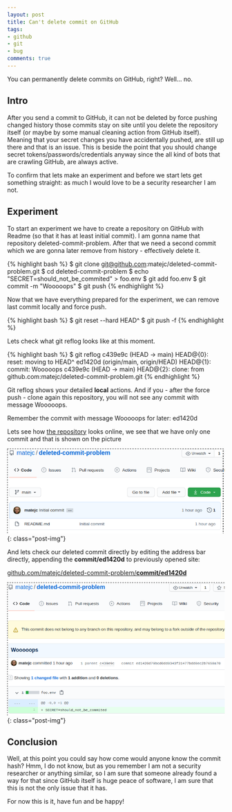 ```yaml
---
layout: post
title: Can't delete commit on GitHub
tags:
- github
- git
- bug
comments: true
---
```



You can permanently delete commits on GitHub, right? Well... no.


## Intro

After you send a commit to GitHub, it can not be deleted by force pushing changed history
those commits stay on site until you delete the repository itself
(or maybe by some manual cleaning action from GitHub itself).
Meaning that your secret changes you have accidentally pushed, are still up there and that is an issue.
This is beside the point that you should change secret tokens/passwords/credentials anyway
since the all kind of bots that are crawling GitHub, are always active.

To confirm that lets make an experiment and before we start
lets get something straight: as much I would love to be a security researcher I am not.


## Experiment

To start an experiment we have to create a repository on GitHub with Readme
(so that it has at least initial commit). I am gonna name that repository deleted-commit-problem.
After that we need a second commit which we are gonna later remove from history - effectively delete it.

{% highlight bash %}
$ git clone git@github.com:matejc/deleted-commit-problem.git
$ cd deleted-commit-problem
$ echo "SECRET=should_not_be_commited" > foo.env
$ git add foo.env
$ git commit -m "Wooooops"
$ git push
{% endhighlight %}

Now that we have everything prepared for the experiment, we can remove last commit locally and force push.

{% highlight bash %}
$ git reset --hard HEAD^
$ git push -f
{% endhighlight %}

Lets check what git reflog looks like at this moment.

{% highlight bash %}
$ git reflog
c439e9c (HEAD -> main) HEAD@{0}: reset: moving to HEAD^
ed1420d (origin/main, origin/HEAD) HEAD@{1}: commit: Wooooops
c439e9c (HEAD -> main) HEAD@{2}: clone: from github.com:matejc/deleted-commit-problem.git
{% endhighlight %}

Git reflog shows your detailed **local** actions.
And if you - after the force push - clone again this repository, you will not see any commit with message Wooooops.

Remember the commit with message Wooooops for later: ed1420d

Lets see how [the repository](https://github.com/matejc/deleted-commit-problem) looks online, we see that we have only one commit and that is shown on the picture

![first version](/img/post/deleted-commit.png){: class="post-img"}

And lets check our deleted commit directly by editing the address bar directly, appending the **commit/ed1420d** to previously opened site:

[github.com/matejc/deleted-commit-problem/**commit/ed1420d**](https://github.com/matejc/deleted-commit-problem/commit/ed1420d)

![first version](/img/post/undeleted-commit.png){: class="post-img"}


## Conclusion

Well, at this point you could say how come would anyone know the commit hash?
Hmm, I do not know, but as you remember I am not a security researcher or anything similar,
so I am sure that someone already found a way for that since GitHub itself is huge peace of software,
I am sure that this is not the only issue that it has.

For now this is it, have fun and be happy!
